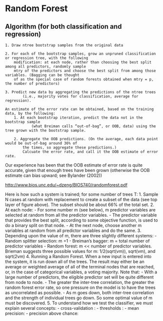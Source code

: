 # Random Forest

## Algorithm (for both classification and regression)

	1. Draw ntree bootstrap samples from the original data
    
	2. For each of the bootstrap samples, grow an unpruned classification or regression tree, with the following
		modification: at each node, rather than choosing the best split among all predictors, randomly sample
		mtry of the predictors and choose the best split from among those variables. (Bagging can be thought 
		of as the special case of random forests obtained when mtry = p, the number of predictors)
        
	3. Predict new data by aggregating the predictions of the ntree trees 
        	(i.e., majority votes for classification, average for regression).
		
	An estimate of the error rate can be obtained, based on the training data, by the following:
		1. At each bootstrap iteration, predict the data not in the bootstrap sample 
        		(what Breiman calls “out-of-bag”, or OOB, data) using the tree grown with the bootstrap sample.
        
		2. Aggregate the OOB predictions. (On the average, each data point would be out-of-bag around 36% of 
			the times, so aggregate these predictions.)  
			Calcuate the error rate, and call it the OOB estimate of error rate.
	
  Our experience has been that the OOB estimate of error rate is quite accurate, given that enough trees have 
  been grown (otherwise the OOB estimate can bias upward; see Bylander (2002))
  
http://www.bios.unc.edu/~dzeng/BIOS740/randomforest.pdf

Here is how such a system is trained; for some number of trees T:
	1. Sample N cases at random with replacement to create a subset of the data (see top layer of figure above). 
		The subset should be about 66% of the total set.
	2. At each node:
		- For some number m (see below), m predictor variables are selected at random from all the predictor variables.
		- The predictor variable that provides the best split, according to some objective function, 
			is used to do a binary split on that node.
		- At the next node, choose another m variables at random from all predictor variables and do the same.
	3. Depending upon the value of m, there are three slightly different systems:
		- Random splitter selection: m =1
		- Breiman’s bagger: m = total number of predictor variables
		- Random forest: m << number of predictor variables. 
			Brieman suggests three possible values for m: 1/2(sqrt(vm)), sqrt(vm), and sqrt(2vm)
	4. Running a Random Forest. When a new input is entered into the system, 
		it is run down all of the trees. The result may either be an average or weighted average of all 
		of the terminal nodes that are reached, or, in the case of categorical variables, a voting majority.
		Note that:
			- With a large number of predictors, the eligible predictor set will be quite different from node to node.
			- The greater the inter-tree correlation, the greater the random forest error rate, 
				so one pressure on the model is to have the trees as uncorrelated as possible.
			- As m goes down, both inter-tree correlation and the strength of individual trees go down. 
				So some optimal value of m must be discovered.
	5. To understand how we test the classifier, we must explain several concepts:
		- cross-validation :
		- thresholds :
		- mean precision:
		- precision above chance:
